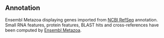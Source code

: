 **Annotation**
----------

Ensembl Metazoa displaying genes imported from [NCBI RefSeq](https://ftp.ncbi.nlm.nih.gov/genomes/all/GCF/016/086/655/GCF_016086655.3_UVic_Lsal_1.2) annotation.
Small RNA features, protein features, BLAST hits and cross-references have been
computed by [Ensembl Metazoa](https://metazoa.ensembl.org/info/genome/annotation/index.html).
